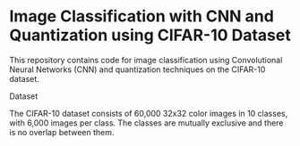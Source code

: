 # Image Classification with CNN and Quantization using CIFAR-10 Dataset

This repository contains code for image classification using Convolutional Neural Networks (CNN) and quantization techniques on the CIFAR-10 dataset.


Dataset


The CIFAR-10 dataset consists of 60,000 32x32 color images in 10 classes, with 6,000 images per class. The classes are mutually exclusive and there is no overlap between them.
